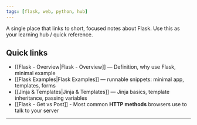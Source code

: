 ```yaml
---
tags: [flask, web, python, hub]
---
```

A single place that links to short, focused notes about Flask. Use this as your learning hub / quick reference.

## Quick links
- [[Flask - Overview|Flask - Overview]] — Definition, why use Flask, minimal example
- [[Flask Examples|Flask Examples]] — runnable snippets: minimal app, templates, forms
- [[Jinja & Templates|Jinja & Templates]] — Jinja basics, template inheritance, passing variables
- [[Flask - Get vs Post]] - Most common **HTTP methods** browsers use to talk to your server
----




